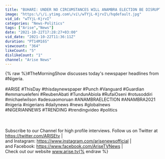 ```yaml
---
title: "BUHARI: UNDER NO CIRCUMSTANCES WILL ANAMBRA ELECTION BE DISRUPTED - DAILY NEWSPAPER REVIEW"
image: "https:\/\/i.ytimg.com\/vi\/wTYjL-KjrvI\/hqdefault.jpg"
vid_id: "wTYjL-KjrvI"
categories: "News-Politics"
tags: ["Arise","News"]
date: "2021-10-22T17:28:27+03:00"
vid_date: "2021-10-22T11:36:11Z"
duration: "PT14M16S"
viewcount: "364"
likeCount: "5"
dislikeCount: "1"
channel: "Arise News"
---
```

{% raw %}#TheMorningShow discusses today's newspaper headlines from #Nigeria.<br /><br />#ARISE #ThisDay #thisdaynewspaper #Punch #Vanguard #Guardian #emmanuelefeni #ReubenAbati #TundunAbiola  #RufaiOseni #rotusoddiri #michaelwilson #adesuaomoruan #ANAMBRAELECTION #ANAMBRA2021<br />#nigeria #nigerians #dailynews #news #globalnews<br />#NIGERIANNEWS #TRENDING #trendingvideo #politics <br /><br /><br /><br />Subscribe to our Channel for high profile interviews. Follow us on Twitter at <a rel="nofollow" target="blank" href="https://twitter.com/ARISEtv">https://twitter.com/ARISEtv</a> | <br />and Instagram: <a rel="nofollow" target="blank" href="https://www.instagram.com/arisenewsofficial">https://www.instagram.com/arisenewsofficial</a> | <br />and Facebook: <a rel="nofollow" target="blank" href="https://www.facebook.com/AriseTVNews">https://www.facebook.com/AriseTVNews</a> |<br /> Check out our website www.arise.tv{% endraw %}
